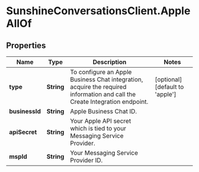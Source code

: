 # SunshineConversationsClient.AppleAllOf

## Properties

Name | Type | Description | Notes
------------ | ------------- | ------------- | -------------
**type** | **String** | To configure an Apple Business Chat integration, acquire the required information and call the Create Integration endpoint.  | [optional] [default to &#39;apple&#39;]
**businessId** | **String** | Apple Business Chat ID. | 
**apiSecret** | **String** | Your Apple API secret which is tied to your Messaging Service Provider. | 
**mspId** | **String** | Your Messaging Service Provider ID. | 


